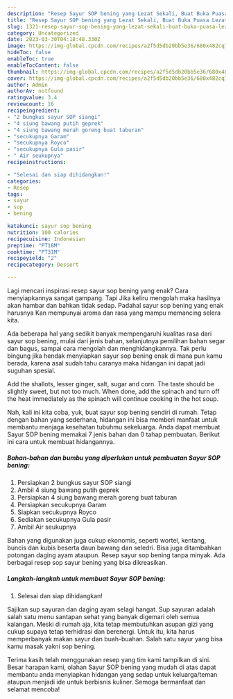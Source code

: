 ```yaml
---
description: "Resep Sayur SOP bening yang Lezat Sekali, Buat Buka Puasa Lezat"
title: "Resep Sayur SOP bening yang Lezat Sekali, Buat Buka Puasa Lezat"
slug: 1321-resep-sayur-sop-bening-yang-lezat-sekali-buat-buka-puasa-lezat
category: Uncategorized
date: 2023-03-30T04:18:48.330Z
image: https://img-global.cpcdn.com/recipes/a2f5d5db20bb5e36/680x482cq70/sayur-sop-bening-foto-resep-utama.jpg
hideToc: false
enableToc: true
enableTocContent: false
thumbnail: https://img-global.cpcdn.com/recipes/a2f5d5db20bb5e36/680x482cq70/sayur-sop-bening-foto-resep-utama.jpg
cover: https://img-global.cpcdn.com/recipes/a2f5d5db20bb5e36/680x482cq70/sayur-sop-bening-foto-resep-utama.jpg
author: Admin
authorAv: notfound
ratingvalue: 3.4
reviewcount: 16
recipeingredient:
- "2 bungkus sayur SOP siangi"
- "4 siung bawang putih geprek"
- "4 siung bawang merah goreng buat taburan"
- "secukupnya Garam"
- "secukupnya Royco"
- "secukupnya Gula pasir"
- " Air seukupnya"
recipeinstructions:

- "Selesai dan siap dihidangkan!"
categories:
- Resep
tags:
- sayur
- sop
- bening

katakunci: sayur sop bening 
nutrition: 100 calories
recipecuisine: Indonesian
preptime: "PT18M"
cooktime: "PT31M"
recipeyield: "2"
recipecategory: Dessert

---
```



Lagi mencari inspirasi resep sayur sop bening yang enak? Cara menyiapkannya sangat gampang. Tapi Jika keliru mengolah maka hasilnya akan hambar dan bahkan tidak sedap. Padahal sayur sop bening yang enak harusnya Kan mempunyai aroma dan rasa yang mampu memancing selera kita.


Ada beberapa hal yang sedikit banyak mempengaruhi kualitas rasa dari sayur sop bening, mulai dari jenis bahan, selanjutnya pemilihan bahan segar dan bagus, sampai cara mengolah dan menghidangkannya. Tak perlu bingung jika hendak menyiapkan sayur sop bening enak di mana pun kamu berada, karena asal sudah tahu caranya maka hidangan ini dapat jadi suguhan spesial.

Add the shallots, lesser ginger, salt, sugar and corn. The taste should be slightly sweet, but not too much. When done, add the spinach and turn off the heat immediately as the spinach will continue cooking in the hot soup.


Nah, kali ini kita coba, yuk, buat sayur sop bening sendiri di rumah. Tetap dengan bahan yang sederhana, hidangan ini bisa memberi manfaat untuk membantu menjaga kesehatan tubuhmu sekeluarga. Anda dapat membuat Sayur SOP bening memakai 7 jenis bahan dan 0 tahap pembuatan. Berikut ini cara untuk membuat hidangannya.

<!--inarticleads1-->

##### Bahan-bahan dan bumbu yang diperlukan untuk pembuatan Sayur SOP bening:

1. Persiapkan 2 bungkus sayur SOP siangi
1. Ambil 4 siung bawang putih geprek
1. Persiapkan 4 siung bawang merah goreng buat taburan
1. Persiapkan secukupnya Garam
1. Siapkan secukupnya Royco
1. Sediakan secukupnya Gula pasir
1. Ambil  Air seukupnya


Bahan yang digunakan juga cukup ekonomis, seperti wortel, kentang, buncis dan kubis beserta daun bawang dan seledri. Bisa juga ditambahkan potongan daging ayam ataupun. Resep sayur sop bening tanpa minyak. Ada berbagai resep sop sayur bening yang bisa dikreasikan. 

<!--inarticleads2-->

##### Langkah-langkah untuk membuat Sayur SOP bening:


1. Selesai dan siap dihidangkan!

Sajikan sup sayuran dan daging ayam selagi hangat. Sup sayuran adalah salah satu menu santapan sehat yang banyak digemari oleh semua kalangan. Meski di rumah aja, kita tetap membutuhkan asupan gizi yang cukup supaya tetap terhidrasi dan berenergi. Untuk itu, kita harus memperbanyak makan sayur dan buah-buahan. Salah satu sayur yang bisa kamu masak yakni sop bening. 

Terima kasih telah menggunakan resep yang tim kami tampilkan di sini. Besar harapan kami, olahan Sayur SOP bening yang mudah di atas dapat membantu anda menyiapkan hidangan yang sedap untuk keluarga/teman ataupun menjadi ide untuk berbisnis kuliner. Semoga bermanfaat dan selamat mencoba!
